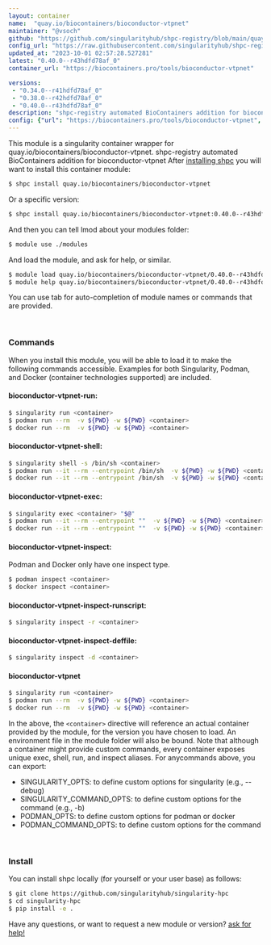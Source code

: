```yaml
---
layout: container
name:  "quay.io/biocontainers/bioconductor-vtpnet"
maintainer: "@vsoch"
github: "https://github.com/singularityhub/shpc-registry/blob/main/quay.io/biocontainers/bioconductor-vtpnet/container.yaml"
config_url: "https://raw.githubusercontent.com/singularityhub/shpc-registry/main/quay.io/biocontainers/bioconductor-vtpnet/container.yaml"
updated_at: "2023-10-01 02:57:28.527281"
latest: "0.40.0--r43hdfd78af_0"
container_url: "https://biocontainers.pro/tools/bioconductor-vtpnet"

versions:
 - "0.34.0--r41hdfd78af_0"
 - "0.38.0--r42hdfd78af_0"
 - "0.40.0--r43hdfd78af_0"
description: "shpc-registry automated BioContainers addition for bioconductor-vtpnet"
config: {"url": "https://biocontainers.pro/tools/bioconductor-vtpnet", "maintainer": "@vsoch", "description": "shpc-registry automated BioContainers addition for bioconductor-vtpnet", "latest": {"0.40.0--r43hdfd78af_0": "sha256:010fe18c4b72f4a7af99cd8c7444f1306dc083975b85c7d66644ce114739644d"}, "tags": {"0.34.0--r41hdfd78af_0": "sha256:5e03519523ae17aeb7867f489cdc3f596992aba4c0f188faadd9d97460c3e5c4", "0.38.0--r42hdfd78af_0": "sha256:9db144074136c327f0b0355b85b983cd5b9af3b5b255b8463d1c7e9df1046fc2", "0.40.0--r43hdfd78af_0": "sha256:010fe18c4b72f4a7af99cd8c7444f1306dc083975b85c7d66644ce114739644d"}, "docker": "quay.io/biocontainers/bioconductor-vtpnet"}
---
```


This module is a singularity container wrapper for quay.io/biocontainers/bioconductor-vtpnet.
shpc-registry automated BioContainers addition for bioconductor-vtpnet
After [installing shpc](#install) you will want to install this container module:


```bash
$ shpc install quay.io/biocontainers/bioconductor-vtpnet
```

Or a specific version:

```bash
$ shpc install quay.io/biocontainers/bioconductor-vtpnet:0.40.0--r43hdfd78af_0
```

And then you can tell lmod about your modules folder:

```bash
$ module use ./modules
```

And load the module, and ask for help, or similar.

```bash
$ module load quay.io/biocontainers/bioconductor-vtpnet/0.40.0--r43hdfd78af_0
$ module help quay.io/biocontainers/bioconductor-vtpnet/0.40.0--r43hdfd78af_0
```

You can use tab for auto-completion of module names or commands that are provided.

<br>

### Commands

When you install this module, you will be able to load it to make the following commands accessible.
Examples for both Singularity, Podman, and Docker (container technologies supported) are included.

#### bioconductor-vtpnet-run:

```bash
$ singularity run <container>
$ podman run --rm  -v ${PWD} -w ${PWD} <container>
$ docker run --rm  -v ${PWD} -w ${PWD} <container>
```

#### bioconductor-vtpnet-shell:

```bash
$ singularity shell -s /bin/sh <container>
$ podman run --it --rm --entrypoint /bin/sh  -v ${PWD} -w ${PWD} <container>
$ docker run --it --rm --entrypoint /bin/sh  -v ${PWD} -w ${PWD} <container>
```

#### bioconductor-vtpnet-exec:

```bash
$ singularity exec <container> "$@"
$ podman run --it --rm --entrypoint ""  -v ${PWD} -w ${PWD} <container> "$@"
$ docker run --it --rm --entrypoint ""  -v ${PWD} -w ${PWD} <container> "$@"
```

#### bioconductor-vtpnet-inspect:

Podman and Docker only have one inspect type.

```bash
$ podman inspect <container>
$ docker inspect <container>
```

#### bioconductor-vtpnet-inspect-runscript:

```bash
$ singularity inspect -r <container>
```

#### bioconductor-vtpnet-inspect-deffile:

```bash
$ singularity inspect -d <container>
```



#### bioconductor-vtpnet

```bash
$ singularity run <container>
$ podman run --rm  -v ${PWD} -w ${PWD} <container>
$ docker run --rm  -v ${PWD} -w ${PWD} <container>
```


In the above, the `<container>` directive will reference an actual container provided
by the module, for the version you have chosen to load. An environment file in the
module folder will also be bound. Note that although a container
might provide custom commands, every container exposes unique exec, shell, run, and
inspect aliases. For anycommands above, you can export:

 - SINGULARITY_OPTS: to define custom options for singularity (e.g., --debug)
 - SINGULARITY_COMMAND_OPTS: to define custom options for the command (e.g., -b)
 - PODMAN_OPTS: to define custom options for podman or docker
 - PODMAN_COMMAND_OPTS: to define custom options for the command

<br>

### Install

You can install shpc locally (for yourself or your user base) as follows:

```bash
$ git clone https://github.com/singularityhub/singularity-hpc
$ cd singularity-hpc
$ pip install -e .
```

Have any questions, or want to request a new module or version? [ask for help!](https://github.com/singularityhub/singularity-hpc/issues)
